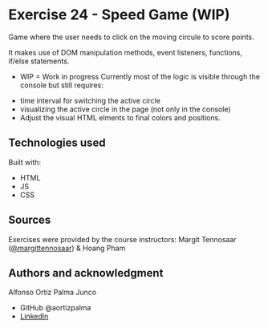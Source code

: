 # Exercise 24 - Speed Game (WIP)

Game where the user needs to click on the moving circule to score points.

It makes use of DOM manipulation methods, event listeners, functions, if/else statements.

* WIP = Work in progress
Currently most of the logic is visible through the console but still requires:
- time interval for switching the active circle
- visualizing the active circle in the page (not only in the console)
- Adjust the visual HTML elments to final colors and positions.

## Technologies used

Built with: 

- HTML
- JS
- CSS

## Sources 
Exercises were provided by the course instructors: Margit Tennosaar ([@margittennosaar](https://github.com/margittennosaar)) & Hoang Pham

## Authors and acknowledgment

Alfonso Ortiz Palma Junco
- GitHub @aortizpalma
- [LinkedIn](https://www.linkedin.com/in/ortizpalma/)